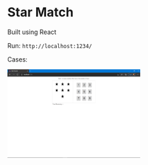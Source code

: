 # Star Match

Built using React

Run: `http://localhost:1234/`


Cases:

<img src= "Images/1.png" width="300" height ="200">

